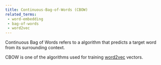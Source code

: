 ```yaml
---
title: Continuous-Bag-of-Words (CBOW)
related_terms:
 - word-embedding
 - bag-of-words
 - word2vec
---
```

Continuous Bag of Words refers to a algorithm
that predicts a target word from its
surrounding context.

CBOW is one of the algorithms used for training
[word2vec](/terms/word2vec/) vectors.
